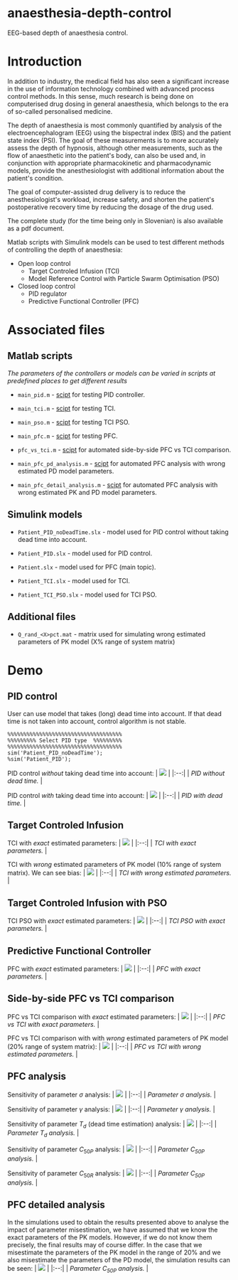 # anaesthesia-depth-control
EEG-based depth of anaesthesia control.


# Introduction
In addition to industry, the medical field has also seen a significant increase in the use of information technology combined with advanced process control methods. In this sense, much research is being done on computerised drug dosing in general anaesthesia, which belongs to the era of so-called personalised medicine.

The depth of anaesthesia is most commonly quantified by analysis of the electroencephalogram (EEG) using the bispectral index (BIS) and the patient state index (PSI). The goal of these measurements is to more accurately assess the depth of hypnosis, although other measurements, such as the flow of anaesthetic into the patient's body, can also be used and, in conjunction with appropriate pharmacokinetic and pharmacodynamic models, provide the anesthesiologist with additional information about the patient's condition.

The goal of computer-assisted drug delivery is to reduce the anesthesiologist's workload, increase safety, and shorten the patient's postoperative recovery time by reducing the dosage of the drug used.

The complete study (for the time being only in Slovenian) is also available as a pdf document.

Matlab scripts with Simulink models can be used to test different methods of controlling the depth of anaesthesia:

 - Open loop control
     - Target Controled Infusion (TCI)
     - Model Reference Control with Particle Swarm Optimisation (PSO)
- Closed loop control
    - PID regulator
    - Predictive Functional Controller (PFC)

# Associated files

## Matlab scripts

*The parameters of the controllers or models can be varied in scripts at predefined places to get different results*

- `main_pid.m` - [scipt](#pid) for testing PID controller.

- `main_tci.m` - [scipt](#tci) for testing TCI.

- `main_pso.m` - [scipt](#tci-pso) for testing TCI PSO.

- `main_pfc.m` - [scipt](#pfc) for testing PFC.

- `pfc_vs_tci.m` - [scipt](#pfc-vs-tci) for automated side-by-side PFC vs TCI comparison.

- `main_pfc_pd_analysis.m` - [scipt](#pfc-pd-analysis) for automated PFC analysis with wrong estimated PD model parameters.

- `main_pfc_detail_analysis.m` - [scipt](#pfc-pd-detail-analysis) for automated PFC analysis with wrong estimated PK and PD model parameters.

## Simulink models

- `Patient_PID_noDeadTime.slx` - model used for PID control without taking dead time into account.

- `Patient_PID.slx` - model used for PID control.

- `Patient.slx` - model used for PFC (main topic).

- `Patient_TCI.slx` - model used for TCI.

- `Patient_TCI_PSO.slx` - model used for TCI PSO.

## Additional files
- `Q_rand_<X>pct.mat` - matrix used for simulating wrong estimated parameters of PK model (X% range of system matrix)


# Demo

## PID control<a id='pid'></a>

User can use model that takes (long) dead time into account. If that dead time is not taken into account, control algorithm is not stable.
```
%%%%%%%%%%%%%%%%%%%%%%%%%%%%%%%%%%%%
%%%%%%%%% Select PID type  %%%%%%%%%
%%%%%%%%%%%%%%%%%%%%%%%%%%%%%%%%%%%%
sim('Patient_PID_noDeadTime');
%sim('Patient_PID');
```
PID control *without* taking dead time into account:
| ![](/docs/img/reg_bis_pid_noDeadTime.png) |
|:--:| 
| *PID without dead time.* |

PID control *with* taking dead time into account:
| ![](/docs/img/reg_bis_pid.png) |
|:--:| 
| *PID with dead time.* |

## Target Controled Infusion<a id='tci'></a>

TCI with *exact* estimated parameters:
| ![](/docs/img/tci_exactParam_noDist.png) |
|:--:| 
| *TCI with exact parameters.* |


TCI with *wrong* estimated parameters of PK model (10% range of system matrix). We can see bias:
| ![](/docs/img/tci_10pctParam_noDist.png) |
|:--:| 
| *TCI with wrong estimated parameters.* |

## Target Controled Infusion with PSO<a id='tci-pso'></a>

TCI PSO with *exact* estimated parameters:
| ![](/docs/img/tci_pso_exactParam_noDist.png) |
|:--:| 
| *TCI PSO with exact parameters.* |


## Predictive Functional Controller<a id='pfc'></a>

PFC with *exact* estimated parameters:
| ![](/docs/img/reg_bis_pfc.png) |
|:--:| 
| *PFC with exact parameters.* |


## Side-by-side PFC vs TCI comparison<a id='pfc-vs-tci'></a>

PFC vs TCI comparison with *exact* estimated parameters:
| ![](/docs/img/PFC_vs_TCI_exactParam_noDist.png) |
|:--:| 
| *PFC vs TCI with exact parameters.* |

PFC vs TCI comparison with with *wrong* estimated parameters of PK model (20% range of system matrix):
| ![](/docs/img/PFC_vs_TCI_20pctParam_noDist.png) |
|:--:| 
| *PFC vs TCI with wrong estimated parameters.* |

## PFC analysis<a id='pfc-pd-analysis'></a>

Sensitivity of parameter $\sigma$ analysis:
| ![](/docs/img/PFC_pd_analysis_sigma.png) |
|:--:| 
| *Parameter $\sigma$ analysis.* |

Sensitivity of parameter $\gamma$ analysis:
| ![](/docs/img/PFC_pd_analysis_gamma.png) |
|:--:| 
| *Parameter $\gamma$ analysis.* |

Sensitivity of parameter $T_d$ (dead time estimation) analysis:
| ![](/docs/img/PFC_pd_analysis_mrtviCas.png) |
|:--:| 
| *Parameter $T_d$ analysis.* |

Sensitivity of parameter $C_{50P}$ analysis:
| ![](/docs/img/PFC_pd_analysis_c50p.png) |
|:--:| 
| *Parameter $C_{50P}$ analysis.* |

Sensitivity of parameter $C_{50R}$ analysis:
| ![](/docs/img/PFC_pd_analysis_c50r.png) |
|:--:| 
| *Parameter $C_{50P}$ analysis.* |

## PFC detailed analysis<a id='pfc-pd-detail-analysis'></a>

In the simulations used to obtain the results presented above to analyse the impact of parameter misestimation, we have assumed that we know the exact parameters of the PK models. However, if we do not know them precisely, the final results may of course differ. In the case that we misestimate the parameters of the PK model in the range of 20\% and we also misestimate the parameters of the PD model, the simulation results can be seen:
| ![](/docs/img/PFC_pk_pd_analysis.png) |
|:--:| 
| *Parameter $C_{50P}$ analysis.* |


